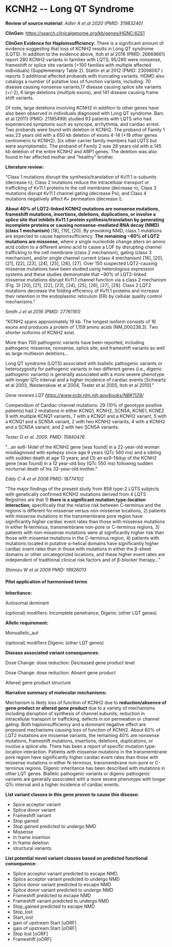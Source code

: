 # **KCNH2 -- Long QT Syndrome**

**Review of source material:**
*Adler A et al 2020 (PMID: 31983240)*

**ClinGen:**
https://search.clinicalgenome.org/kb/genes/HGNC:6251

**ClinGen Evidence for Haploinsufficiency:**
There is a significant amount of evidence suggesting that loss of KCNH2 results in Long QT syndrome (LQTS). In addition to the evidence above, Itoh et al 2016 (PMID: 26669661) report 280 KCNH2 variants in families with LQTS; 95/280 were nonsense, frameshift or splice site variants (>100 families with multiple affected individuals) (Supplementary Table 2). Stattin et al 2012 (PMID: 23098067 ) reports 3 additional affected probands with truncating variants. HGMD also catalogs a number of putative loss of function variants, including: 70 disease causing nonsense variants,17 disease causing splice site variants (+/-2), 6 large deletions (multiple exons), and 141 disease causing frame shift variants.

Of note, large deletions involving KCNH2 in addition to other genes have also been observed in individuals diagnosed with Long QT syndrome. Barc et al (2011) (PMID: 21185499) studied 93 patients with LQTS who had experienced symptoms such as syncope, arrhythmia, and cardiac arrest. Two probands were found with deletion in KCNH2. The proband of Family 1 was 23 years old with a 650 kb deletion of exons 4-14 (+19 other genes centromeric to KCNH2). Six other carrier family members had LQTS but were asymptomatic. The proband of Family 2 was 28 years old with a 145 kb deletion of the entire KCNH2 and ABP1 genes. The deletion was also found in her affected mother and "healthy" brother.

**Literature review:**

"Class 1 mutations disrupt the synthesis/translation of Kv11.1 α-subunits (decrease n); Class 2 mutations reduce the intracellular transport or trafficking of Kv11.1 proteins to the cell membrane (decrease n); Class 3 mutations disrupt Kv11.1 channel gating (decrease Po); and Class 4 mutations negatively affect K+ permeation (decrease i).

**About 40% of LQT2-linked KCNH2 mutations are nonsense mutations, frameshift mutations, insertions, deletions, duplications, or involve a splice site that inhibits Kv11.1 protein synthesis/translation by generating incomplete proteins or causing nonsense-mediated RNA decay (NMD) (class 1 mechanism)** [18], [19], [20]. By provoking NMD, class 1 mutations are expected to cause haploinsufficiency. **The remaining ~60% of LQT2 mutations are missense,** where a single nucleotide change alters an amino acid codon to a different amino acid to cause a LOF by disrupting channel trafficking to the cell membrane (class 2 mechanism), gating (class 3 mechanism), and/or single channel current (class 4 mechanism) [16], [20], [21], [22], [23], [24], [25], [26], [27]. Over 150 suspected LQT2-causing missense mutations have been studied using heterologous expression systems and these studies demonstrate that ~90% of LQT2-linked missense mutations disrupt Kv11.1 channel function via a class 2 mechanism (Fig. 3) [20], [21], [22], [23], [24], [25], [26], [27], [28]. Class 2 LQT2 mutations decrease the folding efficiency of Kv11.1 proteins and increase their retention in the endoplasmic reticulum (ER) by cellular quality control mechanisms."

*Smith J et al.2016 (PMID: 27761161)*

"KCNH2 spans approximately 19 kb. The longest isoform consists of 16 exons and produces a protein of 1,159 amino acids (NM_000238.3). Two shorter isoforms of KCNH2 exist.

More than 700 pathogenic variants have been reported, including pathogenic missense, nonsense, splice site, and frameshift variants as well as large multiexon deletions...

Long QT syndrome (LQTS) associated with biallelic pathogenic variants or heterozygosity for pathogenic variants in two different genes (i.e., digenic pathogenic variants) is generally associated with a more severe phenotype with longer QTc interval and a higher incidence of cardiac events [Schwartz et al 2003, Westenskow et al 2004, Tester et al 2005, Itoh et al 2010]."

*Gene reviews LQT
https://www.ncbi.nlm.nih.gov/books/NBK1129/*

Compendium of Cardiac channel mutations: 29 (10% of genotype positive patients) had 2 mutations in either KCNQ1, KCNH2, SCN5A, KCNE1, KCNE2 9 with multiple KCNQ1 variants, 7 with a KCNQ1 and a KCNH2 variant, 5 with a KCNQ1 and a SCN5A variant, 2 with two KCNH2 variants, 4 with a KCNH2 and a SCN5A variant, and 2 with two SCN5A variants.

*Tester D et al. 2005. PMID: 15840476*

"...an ex6-14del of the KCNH2 gene [was found] in a 22-year-old woman misdiagnosed with epilepsy since age 9 years (QTc 560 ms) and a sibling with sudden death at age 13 years; and (3) an ex9-14dup of the KCNH2 gene [was found] in a 12 year-old boy (QTc 550 ms) following sudden nocturnal death of his 32-year-old mother."

*Eddy C-A et al 2008 PMID: 18774102*

"The major findings of the present study from 858 type-2 LQTS subjects with genetically confirmed KCNH2 mutations derived from 4 LQTS Registries are that 1) **there is a significant mutation type-location interaction;** specifically that the relative risk between C-terminus and the regions is different for missense versus non-missense locations, 2) patients with missense mutations in the transmembrane pore region have significantly higher cardiac event rates than those with missense mutations in either N-terminus, transmembrane non-pore or C-terminus regions, 3) patients with non-missense mutations were at significantly higher risk than those with missense mutations in the C-terminus region, 4) patients with mutations located in putative α-helical domains have significantly higher cardiac event rates than in those with mutations in either the β-sheet domains or other uncategorized locations, and these higher event rates are independent of traditional clinical risk factors and of β-blocker therapy..." 

*Shimizu W et al 2009 PMID: 19926013*

#### **Pilot application of harmonised terms**

**Inheritance:**

Autosomal dominant

(optional) modifiers: 
Incomplete penetrance;
Digenic (other LQT genes)

**Allelic requirement:**

Monoallelic_aut

(optional) modifiers 
Digenic (other LQT genes)

**Disease associated variant consequences:**

Dose Change: dose reduction: Decreased gene product level

Dose Change: dose reduction: Absent gene product

Altered gene product structure

**Narrative summary of molecular mechanisms:**

Mechanism is likely loss of function of KCNH2 due to **reduction/absence of gene product or altered gene product** due to a variety of mechanisms including disruption of synthesis of channel subunits, reduction in intracellular transport or trafficking, defects in ion permeation or channel gating. Both haploinsufficiency and a dominant negative effect are proposed mechanisms causing loss of function of KCNH2. About 60% of LQT2 mutations are missense variants, the remaining 40% are nonsense mutations, frameshift mutations, insertions, deletions, duplications, or involve a splice site. There has been a report of specific mutation type-location interaction. Patients with missense mutations in the transmembrane pore region have significantly higher cardiac event rates than those with missense mutations in either N-terminus, transmembrane non-pore or C-terminus regions. Digenic inheritance has been described with mutations in other LQT genes. Biallelic pathogenic variants or digenic pathogenic variants are generally associated with a more severe phenotype with longer QTc interval and a higher incidence of cardiac events. 

**List variant classes in this gene proven to cause this disease:**

- Spice acceptor variant
- Splice donor variant
- Frameshift variant
- Stop gained
- Stop gained predicted to undergo NMD
- Missense
- In frame insertion
- In frame deletion
- structural variants

**List potential novel variant classes based on predicted functional consequence:**

- Splice acceptor variant predicted to escape NMD
- Splice acceptor variant predicted to undergo NMD
- Splice donor variant predicted to escape NMD
- Splice donor variant predicted to undergo NMD
- Frameshift predicted to escape NMD
- Frameshift variant predicted to undergo NMD
- Stop_gained predicted to escape NMD
- Stop_lost
- Start_lost
- gain of upstream Start [uORF]
- gain of upstream Start [oORF]
- Stop lost [oORF]
- Frameshift [oORF]
